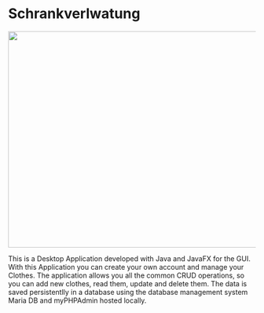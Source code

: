 # Schrankverlwatung

<img src="https://github.com/agul1no/Schrankverwaltung/blob/schrankverwaltung_1.0/SchrankverwaltungMockup.png" width="800" height="440" />

This is a Desktop Application developed with Java and JavaFX for the GUI. With this Application you can create your own account and manage your Clothes. The application allows you all the common CRUD operations, so you can add new clothes, read them, update and delete them. The data is saved persistentlly in a database using the database management system Maria DB and myPHPAdmin hosted locally.
